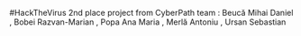 #HackTheVirus 2nd place project from CyberPath team : Beucă Mihai Daniel , Bobei Razvan-Marian , Popa Ana Maria , Merlă Antoniu , Ursan Sebastian

